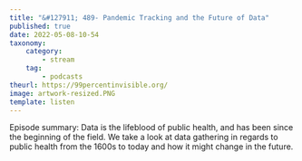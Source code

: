 ```yaml
---
title: "&#127911; 489- Pandemic Tracking and the Future of Data"
published: true
date: 2022-05-08-10-54
taxonomy:
    category:
        - stream
    tag:
        - podcasts
theurl: https://99percentinvisible.org/
image: artwork-resized.PNG
template: listen
---
```


Episode summary: Data is the lifeblood of public health, and has been since the beginning of the field. We take a look at data gathering in regards to public health from the 1600s to today and how it might change in the future.

